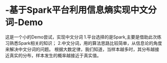 # -基于Spark平台利用信息熵实现中文分词-Demo

这是一个小的Demo尝试，实现中文分词
1.平台选择的是Spark,主要是借助此次练习熟悉Spark相关的知识；
2.中文分词，用的算法思路比较简单，从信息论的角度来解决中文分词的问题。
根据大数定律，我们知道，当样本越多时，其分布越接近真实的分布，样本发生的概率越接近于真实值。
